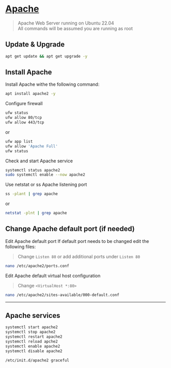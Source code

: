 # [Apache](https://httpd.apache.org/)
> Apache Web Server running on Ubuntu 22.04 \
> All commands will be assumed you are running as root

## Update & Upgrade
```bash
apt get update && apt get upgrade -y
```

## Install Apache
Install Apache withe the following command:
```bash
apt install apache2 -y
```

Configure firewall
```bash
ufw status
ufw allow 80/tcp
ufw allow 443/tcp
```
or
```bash
ufw app list
ufw allow 'Apache Full'
ufw status
```

Check and start Apache service
```bash
systemctl status apache2
sudo systemctl enable --now apache2
```

Use netstat or ss Apache listening port
```bash
ss -plant | grep apache
```
or
```bash
netstat -plnt | grep apache
```

## Change Apache default port (if needed)
Edit Apache default port
If default port needs to be changed edit the following files:
> Change `Listen 80` or add additional ports under `Listen 80`
```bash
nano /etc/apache2/ports.conf
```

Edit Apache default virtual host configuration
> Change `<VirtualHost *:80>`
```bash
nano /etc/apache2/sites-available/000-default.conf
```

---

## Apache services
```bash
systemctl start apache2
systemctl stop apache2
systemctl restart apache2
systemctl reload apche2
systemctl enable apache2
systemctl disable apache2

/etc/init.d/apache2 graceful
```